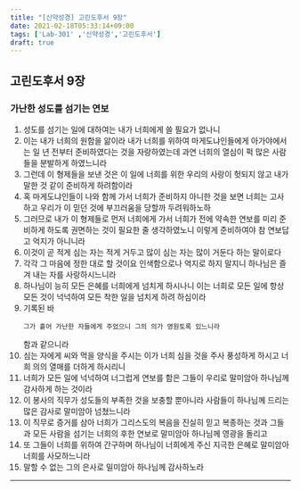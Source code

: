 ```yaml
---
title: "[신약성경] 고린도후서 9장"
date: 2021-02-18T05:33:14+09:00
tags: ['Lab-301' ,'신약성경','고린도후서']
draft: true
---
```

## 고린도후서 9장
### 가난한 성도를 섬기는 연보
1. 성도를 섬기는 일에 대하여는 내가 너희에게 쓸 필요가 없나니
2. 이는 내가 너희의 원함을 앎이라 내가 너희를 위하여 마게도냐인들에게 아가야에서는 일 년 전부터 준비하였다는 것을 자랑하였는데 과연 너희의 열심이 퍽 많은 사람들을 분발하게 하였느니라
3. 그런데 이 형제들을 보낸 것은 이 일에 너희를 위한 우리의 사랑이 헛되지 않고 내가 말한 것 같이 준비하게 하려함이라
4. 혹 마게도냐인들이 나와 함께 가서 너희가 준비하지 아니한 것을 보면 너희는 고사하고 우리가 이 믿던 것에 부끄러움을 당할까 두려워하노하
5. 그러므로 내가 이 형제들로 먼저 너희에게 가서 너희가 전에 약속한 연보를 미리 준비하게 하도록 권면하는 것이 필요한 줄 생각하였노니 이렇게 준비하여야 참 연보답고 억지가 아니니라
6. 이것이 곧 적게 심는 자는 적게 거두고 많이 심는 자는 많이 거둔다 하는 말이로다
7. 각각 그 마음에 정한 대로 할 것이요 인색함으로나 억지로 하지 말지니 하나님은 즐겨 내는 자를 사랑하시느니라
8. 하나님이 능히 모든 은혜를 너희에게 넘치게 하시나니 이는 너희로 모든 일에 항상 모든 것이 넉넉하여 모든 착한 일을 넘치게 하려 하심이라
9. 기록된 바
   ```
   그가 흩어 가난한 자들에게 주었으니 그의 의가 영원토록 있느니라
   ```
   함과 같으니라
10. 심는 자에게 씨와 먹을 양식을 주시는 이가 너희 심을 것을 주사 풍성하게 하시고 너희 의의 열매를 더하게 하시리니
11. 너희가 모든 일에 넉넉하여 너그럽게 연보를 함은 그들이 우리로 말미암아 하나님께 감사하게 하는 것이라
12. 이 봉사의 직무가 성도들의 부족한 것을 보충할 뿐아니라 사람들이 하나님께 드리는 많은 감사로 말미암아 넘쳤느니라
13. 이 직무로 증거를 삼아 너희가 그리스도의 복음을 진실히 믿고 복종하는 것과 그들과 모든 사람을 섬기는 너희의 후한 연보로 말미암아 하나님께 영광을 돌리고
14. 또 그들이 너희를 위하여 간구하며 하나님이 너희에게 주신 지극한 은혜로 말미암아 너희를 사모하느니라
15. 말할 수 없는 그의 은사로 밀미암아 하나님께 감사하노라
****


